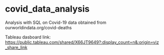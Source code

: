 # covid_data_analysis
Analysis with SQL on Covid-19 data obtained from ourworldindata.org/covid-deaths

Tableau dasboard link: https://public.tableau.com/shared/X66JT9649?:display_count=n&:origin=viz_share_link
